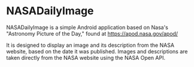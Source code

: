 # NASADailyImage

NASADailyImage is a simple Android application based on Nasa's "Astronomy Picture of the Day," found at https://apod.nasa.gov/apod/

It is designed to display an image and its description from the NASA website, based on the date it was published. Images and descriptions are taken directly from the NASA website using the NASA Open API.

